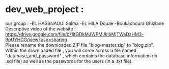 # dev_web_project :
our group : -EL HASSNAOUI Salma  -EL HILA Douae  -Boukachoura Ghizlane                                                                     
Descriptive video of the website : 
https://drive.google.com/file/d/1jfGDkMJWPMJkibMjTWaDzHM3-9pUYHDG/view?usp=sharing                                                          
Please rename the downloaded ZIP file "blog-master.zip" to "blog.zip".                                                                     Within the downloaded file , you will come across a file named "database_and_password" , which contains the database information (in .sql file) as well as the passwords for the users (in a .txt file).       
